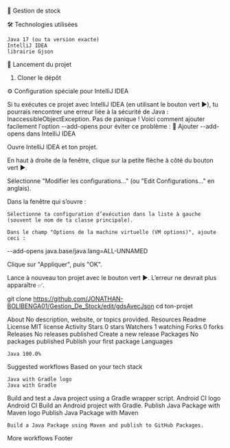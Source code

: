 🎯 Gestion de stock

🛠️ Technologies utilisées

    Java 17 (ou ta version exacte)
    IntelliJ IDEA
    librairie Gjson

🚀 Lancement du projet
1. Cloner le dépôt

⚙️ Configuration spéciale pour IntelliJ IDEA

Si tu exécutes ce projet avec IntelliJ IDEA (en utilisant le bouton vert ▶️), tu pourrais rencontrer une erreur liée à la sécurité de Java : InaccessibleObjectException. Pas de panique ! Voici comment ajouter facilement l'option --add-opens pour éviter ce problème : 🧩 Ajouter --add-opens dans IntelliJ IDEA

Ouvre IntelliJ IDEA et ton projet.

En haut à droite de la fenêtre, clique sur la petite flèche à côté du bouton vert ▶️.

Sélectionne "Modifier les configurations…" (ou "Edit Configurations..." en anglais).

Dans la fenêtre qui s’ouvre :

    Sélectionne ta configuration d’exécution dans la liste à gauche (souvent le nom de ta classe principale).

    Dans le champ "Options de la machine virtuelle (VM options)", ajoute ceci :

--add-opens java.base/java.lang=ALL-UNNAMED

Clique sur "Appliquer", puis "OK".

Lance à nouveau ton projet avec le bouton vert ▶️. L’erreur ne devrait plus apparaître ✅.

git clone https://github.com/JONATHAN-BOLIBENGA01/Gestion_De_Stock/edit/gdsAvecJson
cd ton-projet

About
No description, website, or topics provided.
Resources
Readme
License
MIT license
Activity
Stars
0 stars
Watchers
1 watching
Forks
0 forks
Releases
No releases published
Create a new release
Packages
No packages published
Publish your first package
Languages

    Java 100.0% 

Suggested workflows
Based on your tech stack

    Java with Gradle logo
    Java with Gradle

Build and test a Java project using a Gradle wrapper script.
Android CI logo
Android CI
Build an Android project with Gradle.
Publish Java Package with Maven logo
Publish Java Package with Maven

    Build a Java Package using Maven and publish to GitHub Packages.

More workflows
Footer
